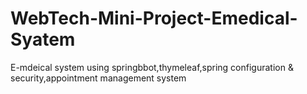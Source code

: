 # WebTech-Mini-Project-Emedical-Syatem
E-mdeical system using springbbot,thymeleaf,spring configuration &amp; security,appointment management system
